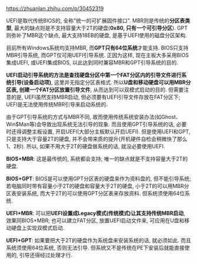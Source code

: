 https://zhuanlan.zhihu.com/p/30452319

UEFI是取代传统BIOS的, 全称"统一的可扩展固件接口". MBR则是传统的**分区表类型**, 最大的缺点则是不支持容量大于2T的硬盘(**0x80, 只有一个可引导分区**). GPT则弥补了MBR这个缺点, 最大支持18EB的硬盘, 是基于UEFI使用的磁盘分区架构. 

目前所有Windows系统均支持MBR, 而**GPT只有64位系统**才能支持. BIOS只支持MBR引导系统, 而GPT仅可用UEFI引导系统. 正因为这样, 现在主板大多采用BIOS集成UEFI, 或UEFI集成BIOS, 以此达到同时兼容MBR和GPT引导系统的目的. 

**UEFI启动引导系统的方法是查找硬盘分区中第一个FAT分区内的引导文件进行系统引导(设备启动项)**, 这里并无指定分区表格式. 所以**U盘和移动硬盘可以用MBR分区表, 创建一个FAT分区放置引导文件**, 从而达到可以双模式启动的目的. 但需要注意的是, UEFI虽然支持MBR启动, 但必须要有UEFI引导文件存放在FAT分区下; UEFI是无法使用传统MBR引导来启动系统的. 

由于GPT引导系统的方式与MBR不同, 故而使用传统系统安装办法(如Ghost、Win$Man等)会导致出现系统无法引导的现象. 而且使用GPT引导系统的话, 必要时还得调整主板设置, 开启UEFI(大部分主板默认开启UEFI). 但是使用UEFI和GPT, 只是支持大于容量2T的硬盘, 并不会带来质的提升(开机硬件自检会稍微快了那么1、2秒). 所以, 如果不用大于2T的硬盘做系统的话, 就没必要使用UEFI. 

**BIOS+MBR**: 这是最传统的, 系统都会支持; 唯一的缺点就是不支持容量大于2T的硬盘. 

**BIOS+GPT**: BIOS是可以使用GPT分区表的硬盘来作为资料盘的, 但不能引导系统; 若电脑同时带有容量小于2T的硬盘和容量大于2T的硬盘, 小于2T的可以用MBR分区表安装系统, 而大于2T的可以使用GPT分区表来存放资料. 但系统须使用64位系统. 

**UEFI+MBR**: 可以把**UEFI设置成Legacy模式(传统模式)让其支持传统MBR启动**, 效果同BIOS+MBR; 也可以建立FAT分区, 放置UEFI启动文件来, 可应用在U盘和移动硬盘上实现双模式启动. 

**UEFI+GPT**: 如果要把大于2T的硬盘作为系统盘来安装系统的话, 就必须如此. 而且系统须使用64位系统, 否则无法引导. 但系统又不是传统在PE下安装后就能直接使用的, 引导还得经过处理才行. 